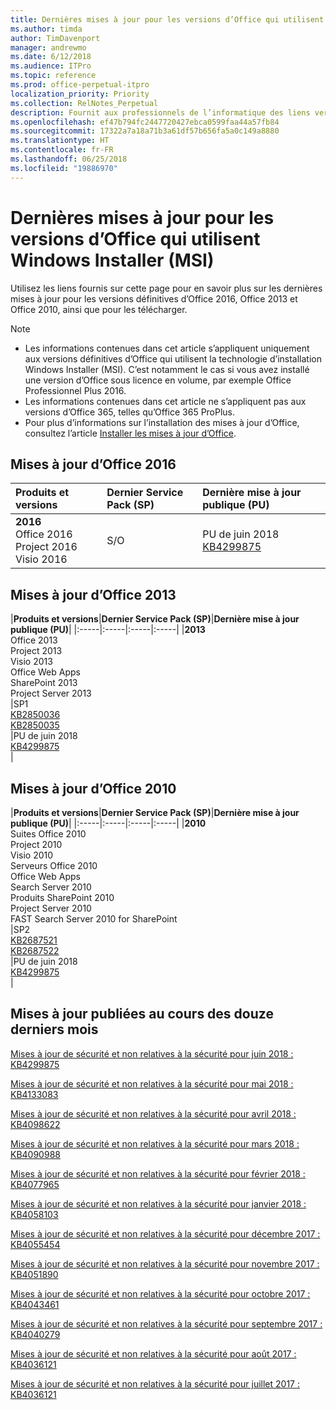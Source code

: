 ```yaml
---
title: Dernières mises à jour pour les versions d’Office qui utilisent Windows Installer (MSI)
ms.author: timda
author: TimDavenport
manager: andrewmo
ms.date: 6/12/2018
ms.audience: ITPro
ms.topic: reference
ms.prod: office-perpetual-itpro
localization_priority: Priority
ms.collection: RelNotes_Perpetual
description: Fournit aux professionnels de l’informatique des liens vers les dernières informations sur les mises à jour pour les versions définitives d’Office 2016, Office 2013 et Office 2010
ms.openlocfilehash: ef47b794fc2447720427ebca0599faa44a57fb84
ms.sourcegitcommit: 17322a7a18a71b3a61df57b656fa5a0c149a8880
ms.translationtype: HT
ms.contentlocale: fr-FR
ms.lasthandoff: 06/25/2018
ms.locfileid: "19886970"
---
```

# <a name="latest-updates-for-versions-of-office-that-use-windows-installer-msi"></a>Dernières mises à jour pour les versions d’Office qui utilisent Windows Installer (MSI)

Utilisez les liens fournis sur cette page pour en savoir plus sur les dernières mises à jour pour les versions définitives d’Office 2016, Office 2013 et Office 2010, ainsi que pour les télécharger.
  
 
> [!NOTE]
> - Les informations contenues dans cet article s’appliquent uniquement aux versions définitives d’Office qui utilisent la technologie d’installation Windows Installer (MSI). C’est notamment le cas si vous avez installé une version d’Office sous licence en volume, par exemple Office Professionnel Plus 2016.
> - Les informations contenues dans cet article ne s’appliquent pas aux versions d’Office 365, telles qu’Office 365 ProPlus.
> - Pour plus d’informations sur l’installation des mises à jour d’Office, consultez l’article [Installer les mises à jour d’Office](https://support.office.com/article/2ab296f3-7f03-43a2-8e50-46de917611c5). 


## <a name="office-2016-updates"></a>Mises à jour d’Office 2016

|**Produits et versions**|**Dernier Service Pack (SP)**|**Dernière mise à jour publique (PU)**|
|:-----|:-----|:-----|
|**2016** <br/> Office 2016  <br/> Project 2016  <br/> Visio 2016  <br/> |S/O  <br/> |PU de juin 2018  <br/> [KB4299875](https://support.microsoft.com/fr-FR/help/4299875) <br/> |
   
## <a name="office-2013-updates"></a>Mises à jour d’Office 2013

|**Produits et versions**|**Dernier Service Pack (SP)**|**Dernière mise à jour publique (PU)**|
|:-----|:-----|:-----|:-----|
|**2013** <br/> Office 2013  <br/> Project 2013  <br/> Visio 2013  <br/> Office Web Apps  <br/> SharePoint 2013  <br/> Project Server 2013  <br/> |SP1 <br/> [KB2850036](https://support.microsoft.com/kb/2850036) <br/>[KB2850035](https://support.microsoft.com/kb/2850035) <br/> |PU de juin 2018  <br/> [KB4299875](https://support.microsoft.com/fr-FR/help/4299875) <br/> |
   
## <a name="office-2010-updates"></a>Mises à jour d’Office 2010

|**Produits et versions**|**Dernier Service Pack (SP)**|**Dernière mise à jour publique (PU)**|
|:-----|:-----|:-----|:-----|
|**2010** <br/> Suites Office 2010  <br/> Project 2010  <br/> Visio 2010  <br/> Serveurs Office 2010  <br/> Office Web Apps  <br/> Search Server 2010  <br/> Produits SharePoint 2010  <br/> Project Server 2010  <br/> FAST Search Server 2010 for SharePoint  <br/> |SP2 <br/>[KB2687521](https://support.microsoft.com/kb/2687521) <br/> [KB2687522](https://support.microsoft.com/kb/2687522) <br/> |PU de juin 2018 <br/>[KB4299875](https://support.microsoft.com/fr-FR/help/4299875) <br/>|
   

   
## <a name="updates-released-in-past-12-months"></a>Mises à jour publiées au cours des douze derniers mois

[Mises à jour de sécurité et non relatives à la sécurité pour juin 2018 : KB4299875](https://support.microsoft.com/help/4299875)  

[Mises à jour de sécurité et non relatives à la sécurité pour mai 2018 : KB4133083 ](https://support.microsoft.com/fr-FR/help/4133083)
  
[Mises à jour de sécurité et non relatives à la sécurité pour avril 2018 : KB4098622](https://support.microsoft.com/fr-FR/help/4098622) 
  
[Mises à jour de sécurité et non relatives à la sécurité pour mars 2018 : KB4090988](https://support.microsoft.com/fr-FR/help/4090988)  
  
[Mises à jour de sécurité et non relatives à la sécurité pour février 2018 : KB4077965](https://support.microsoft.com/help/4077965)  
  
[Mises à jour de sécurité et non relatives à la sécurité pour janvier 2018 : KB4058103](https://support.microsoft.com/help/4058103)   
  
[Mises à jour de sécurité et non relatives à la sécurité pour décembre 2017 : KB4055454](https://support.microsoft.com/help/4055454)   
  
[Mises à jour de sécurité et non relatives à la sécurité pour novembre 2017 : KB4051890](https://support.microsoft.com/help/4051890)   
  
[Mises à jour de sécurité et non relatives à la sécurité pour octobre 2017 : KB4043461](https://support.microsoft.com/help/4043461)   
  
[Mises à jour de sécurité et non relatives à la sécurité pour septembre 2017 : KB4040279](https://support.microsoft.com/help/4040279)   
  
[Mises à jour de sécurité et non relatives à la sécurité pour août 2017 : KB4036121](https://support.microsoft.com/help/4036121)   
  
[Mises à jour de sécurité et non relatives à la sécurité pour juillet 2017 : KB4036121](https://support.microsoft.com/help/4033107)   
   
  
